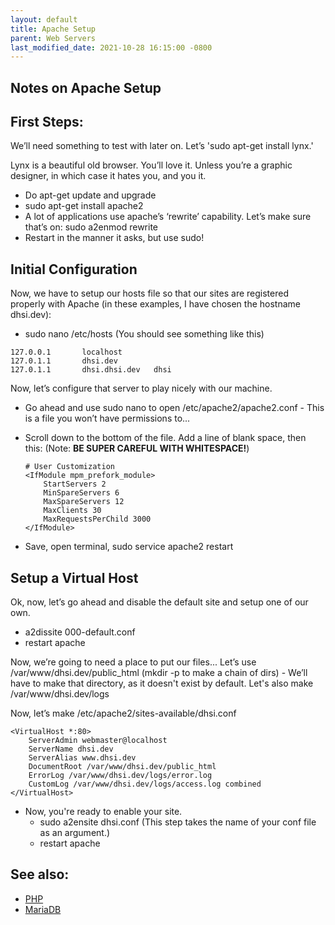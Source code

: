 ```yaml
---
layout: default
title: Apache Setup
parent: Web Servers
last_modified_date: 2021-10-28 16:15:00 -0800
---
```


## Notes on Apache Setup

First Steps:
------------

We’ll need something to test with later on. Let’s 'sudo apt-get install lynx.'

Lynx is a beautiful old browser. You’ll love it. Unless you’re a graphic designer, in which case it hates you, and you it.

-   Do apt-get update and upgrade
-   sudo apt-get install apache2
-   A lot of applications use apache’s ‘rewrite’ capability. Let’s make sure that’s on: sudo a2enmod rewrite
-   Restart in the manner it asks, but use sudo!

Initial Configuration
---------------------

Now, we have to setup our hosts file so that our sites are registered properly with Apache (in these examples, I have chosen the hostname dhsi.dev):

-   sudo nano /etc/hosts (You should see something like this)
```
127.0.0.1       localhost
127.0.1.1       dhsi.dev
127.0.1.1       dhsi.dhsi.dev   dhsi
```
Now, let’s configure that server to play nicely with our machine.

-   Go ahead and use sudo nano to open /etc/apache2/apache2.conf - This is a file you won’t have permissions to...
-   Scroll down to the bottom of the file. Add a line of blank space, then this: (Note: **BE SUPER CAREFUL WITH WHITESPACE!**)

    ```
    # User Customization
    <IfModule mpm_prefork_module>
        StartServers 2
        MinSpareServers 6
        MaxSpareServers 12
        MaxClients 30
        MaxRequestsPerChild 3000
    </IfModule>
    ```
-   Save, open terminal, sudo service apache2 restart

Setup a Virtual Host
--------------------

Ok, now, let’s go ahead and disable the default site and setup one of our own.

-   a2dissite 000-default.conf
-   restart apache

Now, we’re going to need a place to put our files... Let’s use /var/www/dhsi.dev/public\_html (mkdir -p to make a chain of dirs) - We’ll have to make that directory, as it doesn't exist by default. Let's also make /var/www/dhsi.dev/logs

Now, let’s make /etc/apache2/sites-available/dhsi.conf

```
<VirtualHost *:80>
    ServerAdmin webmaster@localhost
    ServerName dhsi.dev
    ServerAlias www.dhsi.dev
    DocumentRoot /var/www/dhsi.dev/public_html
    ErrorLog /var/www/dhsi.dev/logs/error.log
    CustomLog /var/www/dhsi.dev/logs/access.log combined
</VirtualHost>
```
-   Now, you're ready to enable your site.
    -   sudo a2ensite dhsi.conf (This step takes the name of your conf file as an argument.)
    -   restart apache

See also:
---------

-   [PHP](../../Docs/PHP)
-   [MariaDB](../../Docs/MySQL)